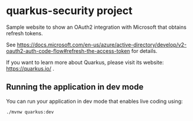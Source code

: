 # quarkus-security project

Sample website to show an OAuth2 integration with Microsoft that obtains refresh tokens.

See https://docs.microsoft.com/en-us/azure/active-directory/develop/v2-oauth2-auth-code-flow#refresh-the-access-token for details.

If you want to learn more about Quarkus, please visit its website: https://quarkus.io/ .

## Running the application in dev mode

You can run your application in dev mode that enables live coding using:
```
./mvnw quarkus:dev
```
